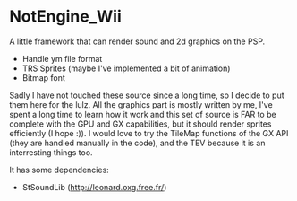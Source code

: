 # NotEngine_Wii
A little framework that can render sound and 2d graphics on the PSP.

- Handle ym file format
- TRS Sprites (maybe I've implemented a bit of animation)
- Bitmap font

Sadly I have not touched these source since a long time, so I decide to put them here for the lulz. All the graphics part is mostly written by me, I've spent a long time to learn how it work and this set of source is FAR to be complete with the GPU and GX capabilities, but it should render sprites efficiently (I hope :)). I would love to try the TileMap functions of the GX API (they are handled manually in the code), and the TEV because it is an interresting things too.

It has some dependencies:
- StSoundLib (http://leonard.oxg.free.fr/)

